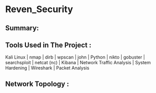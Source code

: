 # Reven_Security


## <strong><bold>Summary:</bold></strong>




## <strong>Tools Used in The Project </strong>: 

Kali Linux | nmap | dirb | wpscan | john | Python | nikto | gobuster | searchsploit | netcat (nc) | Kibana | Network Traffic Analysis | System Hardening | Wireshark | Packet Analysis 


## <strong>Network Topology <strong>:
  
  
